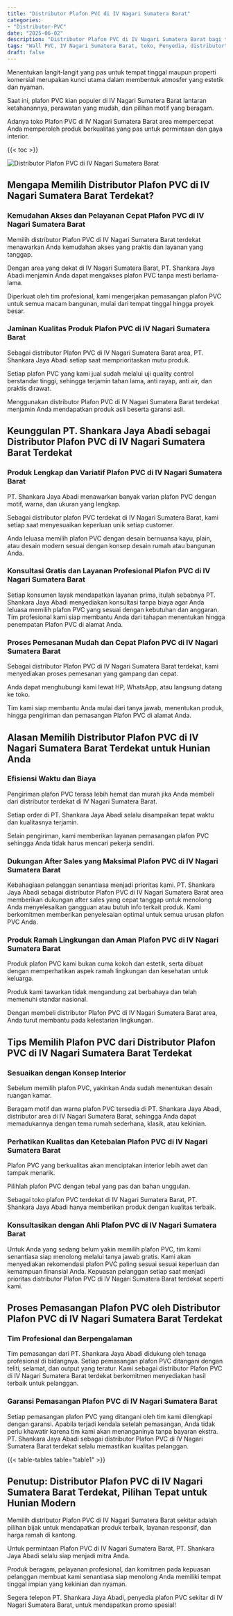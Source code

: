 ```yaml
---
title: "Distributor Plafon PVC di IV Nagari Sumatera Barat"
categories: 
- "Distributor-PVC"
date: "2025-06-02"
description: "Distributor Plafon PVC di IV Nagari Sumatera Barat bagi tempat tinggal, office, serta toko. Panel terbaik, pilihan motif, variasi warna menarik, beserta jasa penempatan oleh tim profesional dan garansi resmi!|Layanan penyediaan Plafon PVC di IV Nagari Sumatera Barat bagi kebutuhan hunian, kantor, maupun ritel, dengan produk berkualitas dan penempatan oleh tim ahli dan kepastian resmi.|Solusi Plafon PVC di IV Nagari Sumatera Barat yang andal untuk tempat tinggal, kantor, serta toko, bersama produk berkualitas dan instalasi ditangani oleh teknisi ahli dan garansi resmi.|Penyediaan Plafon PVC di IV Nagari Sumatera Barat untuk rumah, office, serta ritel, beserta panel unggulan dan pemasangan dikerjakan oleh teknisi berpengalaman, disertai beserta garansi resmi.}"
tags: "Wall PVC, IV Nagari Sumatera Barat, toko, Penyedia, distributor"
draft: false
---
```


Menentukan langit-langit yang pas untuk tempat tinggal maupun properti komersial merupakan kunci utama dalam membentuk atmosfer yang estetik dan nyaman.

Saat ini, plafon PVC kian populer di IV Nagari Sumatera Barat lantaran ketahanannya, perawatan yang mudah, dan pilihan motif yang beragam.

Adanya toko Plafon PVC di IV Nagari Sumatera Barat area mempercepat Anda memperoleh produk berkualitas yang pas untuk permintaan dan gaya interior.

{{< toc >}}

![Distributor Plafon PVC di IV Nagari Sumatera Barat](/images/Distributor-PVC/Distributor-Plafon-PVC-di-IV-Nagari-Sumatera-Barat.png)


## Mengapa Memilih Distributor Plafon PVC di IV Nagari Sumatera Barat Terdekat?

### Kemudahan Akses dan Pelayanan Cepat Plafon PVC di IV Nagari Sumatera Barat

Memilih distributor Plafon PVC di IV Nagari Sumatera Barat terdekat menawarkan Anda kemudahan akses yang praktis dan layanan yang tanggap.

Dengan area yang dekat di IV Nagari Sumatera Barat, PT. Shankara Jaya Abadi menjamin Anda dapat mengakses plafon PVC tanpa mesti berlama-lama.

Diperkuat oleh tim profesional, kami mengerjakan pemasangan plafon PVC untuk semua macam bangunan, mulai dari tempat tinggal hingga proyek besar.

### Jaminan Kualitas Produk Plafon PVC di IV Nagari Sumatera Barat

Sebagai distributor Plafon PVC di IV Nagari Sumatera Barat area, PT. Shankara Jaya Abadi setiap saat memprioritaskan mutu produk.

Setiap plafon PVC yang kami jual sudah melalui uji quality control berstandar tinggi, sehingga terjamin tahan lama, anti rayap, anti air, dan praktis dirawat.

Menggunakan distributor Plafon PVC di IV Nagari Sumatera Barat terdekat menjamin Anda mendapatkan produk asli beserta garansi asli.

## Keunggulan PT. Shankara Jaya Abadi sebagai Distributor Plafon PVC di IV Nagari Sumatera Barat Terdekat

### Produk Lengkap dan Variatif Plafon PVC di IV Nagari Sumatera Barat

PT. Shankara Jaya Abadi menawarkan banyak varian plafon PVC dengan motif, warna, dan ukuran yang lengkap.

Sebagai distributor plafon PVC terdekat di IV Nagari Sumatera Barat, kami setiap saat menyesuaikan keperluan unik setiap customer.

Anda leluasa memilih plafon PVC dengan desain bernuansa kayu, plain, atau desain modern sesuai dengan konsep desain rumah atau bangunan Anda.

### Konsultasi Gratis dan Layanan Profesional Plafon PVC di IV Nagari Sumatera Barat

Setiap konsumen layak mendapatkan layanan prima, itulah sebabnya PT. Shankara Jaya Abadi menyediakan konsultasi tanpa biaya agar Anda leluasa memilih plafon PVC yang sesuai dengan kebutuhan dan anggaran. Tim profesional kami siap membantu Anda dari tahapan menentukan hingga penempatan Plafon PVC di alamat Anda.

### Proses Pemesanan Mudah dan Cepat Plafon PVC di IV Nagari Sumatera Barat

Sebagai distributor Plafon PVC di IV Nagari Sumatera Barat terdekat, kami menyediakan proses pemesanan yang gampang dan cepat.

Anda dapat menghubungi kami lewat HP, WhatsApp, atau langsung datang ke toko.

Tim kami siap membantu Anda mulai dari tanya jawab, menentukan produk, hingga pengiriman dan pemasangan Plafon PVC di alamat Anda.

## Alasan Memilih Distributor Plafon PVC di IV Nagari Sumatera Barat Terdekat untuk Hunian Anda

### Efisiensi Waktu dan Biaya

Pengiriman plafon PVC terasa lebih hemat dan murah jika Anda membeli dari distributor terdekat di IV Nagari Sumatera Barat.

Setiap order di PT. Shankara Jaya Abadi selalu disampaikan tepat waktu dan kualitasnya terjamin.

Selain pengiriman, kami memberikan layanan pemasangan plafon PVC sehingga Anda tidak harus mencari pekerja sendiri.

### Dukungan After Sales yang Maksimal Plafon PVC di IV Nagari Sumatera Barat

Kebahagiaan pelanggan senantiasa menjadi prioritas kami. PT. Shankara Jaya Abadi sebagai distributor Plafon PVC di IV Nagari Sumatera Barat area memberikan dukungan after sales yang cepat tanggap untuk menolong Anda menyelesaikan gangguan atau butuh info terkait produk. Kami berkomitmen memberikan penyelesaian optimal untuk semua urusan plafon PVC Anda.

### Produk Ramah Lingkungan dan Aman Plafon PVC di IV Nagari Sumatera Barat

Produk plafon PVC kami bukan cuma kokoh dan estetik, serta dibuat dengan memperhatikan aspek ramah lingkungan dan kesehatan untuk keluarga.

Produk kami tawarkan tidak mengandung zat berbahaya dan telah memenuhi standar nasional.

Dengan membeli distributor Plafon PVC di IV Nagari Sumatera Barat area, Anda turut membantu pada kelestarian lingkungan.

## Tips Memilih Plafon PVC dari Distributor Plafon PVC di IV Nagari Sumatera Barat Terdekat

### Sesuaikan dengan Konsep Interior

Sebelum memilih plafon PVC, yakinkan Anda sudah menentukan desain ruangan kamar.

Beragam motif dan warna plafon PVC tersedia di PT. Shankara Jaya Abadi, distributor area di IV Nagari Sumatera Barat, sehingga Anda dapat memadukannya dengan tema rumah sederhana, klasik, atau kekinian.

### Perhatikan Kualitas dan Ketebalan Plafon PVC di IV Nagari Sumatera Barat

Plafon PVC yang berkualitas akan menciptakan interior lebih awet dan tampak menarik.

Pilihlah plafon PVC dengan tebal yang pas dan bahan unggulan.

Sebagai toko plafon PVC terdekat di IV Nagari Sumatera Barat, PT. Shankara Jaya Abadi hanya memberikan produk dengan kualitas terbaik.

### Konsultasikan dengan Ahli Plafon PVC di IV Nagari Sumatera Barat

Untuk Anda yang sedang belum yakin memilih plafon PVC, tim kami senantiasa siap menolong melalui tanya jawab gratis. Kami akan menyediakan rekomendasi plafon PVC paling sesuai sesuai keperluan dan kemampuan finansial Anda. Kepuasan pelanggan setiap saat menjadi prioritas distributor Plafon PVC di IV Nagari Sumatera Barat terdekat seperti kami.

## Proses Pemasangan Plafon PVC oleh Distributor Plafon PVC di IV Nagari Sumatera Barat Terdekat

### Tim Profesional dan Berpengalaman

Tim pemasangan dari PT. Shankara Jaya Abadi didukung oleh tenaga profesional di bidangnya. Setiap pemasangan plafon PVC ditangani dengan teliti, selamat, dan output yang teratur. Kami sebagai distributor Plafon PVC di IV Nagari Sumatera Barat terdekat berkomitmen menyediakan hasil terbaik untuk pelanggan.

### Garansi Pemasangan Plafon PVC di IV Nagari Sumatera Barat

Setiap pemasangan plafon PVC yang ditangani oleh tim kami dilengkapi dengan garansi. Apabila terjadi kendala setelah pemasangan, Anda tidak perlu khawatir karena tim kami akan menanganinya tanpa bayaran ekstra. PT. Shankara Jaya Abadi sebagai distributor Plafon PVC di IV Nagari Sumatera Barat terdekat selalu memastikan kualitas pelanggan.

{{< table-tables table="table1" >}}

## Penutup: Distributor Plafon PVC di IV Nagari Sumatera Barat Terdekat, Pilihan Tepat untuk Hunian Modern

Memilih distributor Plafon PVC di IV Nagari Sumatera Barat sekitar adalah pilihan bijak untuk mendapatkan produk terbaik, layanan responsif, dan harga ramah di kantong.

Untuk permintaan Plafon PVC di IV Nagari Sumatera Barat, PT. Shankara Jaya Abadi selalu siap menjadi mitra Anda.

Produk beragam, pelayanan profesional, dan komitmen pada kepuasan pelanggan membuat kami senantiasa siap menolong Anda memiliki tempat tinggal impian yang kekinian dan nyaman.

Segera telepon PT. Shankara Jaya Abadi, penyedia plafon PVC sekitar di IV Nagari Sumatera Barat, untuk mendapatkan promo spesial!